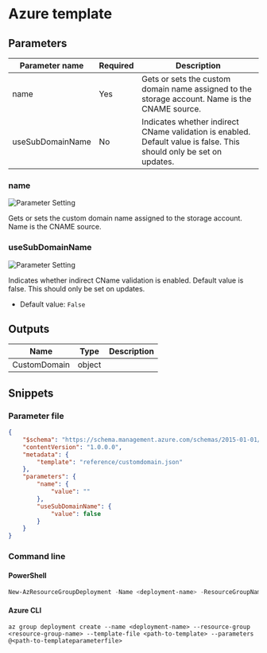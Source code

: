 # Azure template

## Parameters

Parameter name | Required | Description
-------------- | -------- | -----------
name           | Yes      | Gets or sets the custom domain name assigned to the storage account. Name is the CNAME source.
useSubDomainName | No       | Indicates whether indirect CName validation is enabled. Default value is false. This should only be set on updates.

### name

![Parameter Setting](https://img.shields.io/badge/parameter-required-orange?style=flat-square)

Gets or sets the custom domain name assigned to the storage account. Name is the CNAME source.

### useSubDomainName

![Parameter Setting](https://img.shields.io/badge/parameter-optional-green?style=flat-square)

Indicates whether indirect CName validation is enabled. Default value is false. This should only be set on updates.

- Default value: `False`

## Outputs

Name | Type | Description
---- | ---- | -----------
CustomDomain | object |

## Snippets

### Parameter file

```json
{
    "$schema": "https://schema.management.azure.com/schemas/2015-01-01/deploymentParameters.json#",
    "contentVersion": "1.0.0.0",
    "metadata": {
        "template": "reference/customdomain.json"
    },
    "parameters": {
        "name": {
            "value": ""
        },
        "useSubDomainName": {
            "value": false
        }
    }
}
```

### Command line

#### PowerShell

```powershell
New-AzResourceGroupDeployment -Name <deployment-name> -ResourceGroupName <resource-group-name> -TemplateFile <path-to-template> -TemplateParameterFile <path-to-templateparameter>
```

#### Azure CLI

```text
az group deployment create --name <deployment-name> --resource-group <resource-group-name> --template-file <path-to-template> --parameters @<path-to-templateparameterfile>
```
